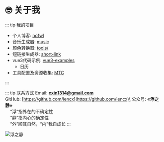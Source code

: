 # 🤓 关于我

::: tip 我的项目

* 个人博客: [nofwl](https://nofwl.com)
* 音乐生成器: [music](https://music.nofwl.com)
* 颜色转换器: [tools/](https://nofwl.com/tools/converter)
* 短链接生成器: [short-link](https://s.nofwl.com/-)
* vue3代码示例: [vue3-examples](https://github.com/lencx/vue3-examples)
  * 日历
* 工具配置及资源收集: [MTC](https://mtc.nofwl.com)

:::

::: tip 联系方式
Email: **cxin1314@gmail.com**\
GitHub: [https://github.com/lencx](https://github.com/lencx)\
公众号: **«浮之静»**\
&nbsp;&nbsp;&nbsp;&nbsp;“浮”指外在的不确定性\
&nbsp;&nbsp;&nbsp;&nbsp;“静”指内心的确定性\
&nbsp;&nbsp;&nbsp;&nbsp;“外”顺其自然，“内”我自成长
:::

<img src="/fzj-qrcode.png" alt="浮之静" />
